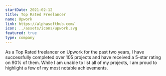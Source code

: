 ```yaml
---
startDate: 2021-02-12
title: Top Rated Freelancer
name: Upwork
link: https://alphasofthub.com/
icon: ../assets/icons/upwork.svg
featured: true
type: company
---
```


As a Top Rated freelancer on Upwork for the past two years, I have successfully completed over 105 projects and have received a 5-star rating on 90% of them. While I am unable to list all of my projects, I am proud to highlight a few of my most notable achievements.
